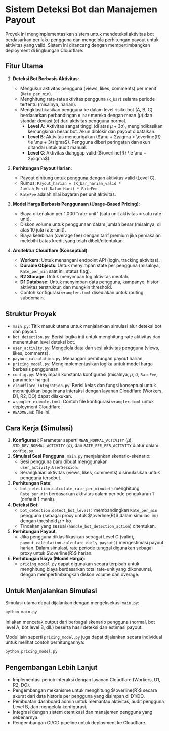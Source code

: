 # Sistem Deteksi Bot dan Manajemen Payout

Proyek ini mengimplementasikan sistem untuk mendeteksi aktivitas bot berdasarkan perilaku pengguna dan mengelola perhitungan payout untuk aktivitas yang valid. Sistem ini dirancang dengan mempertimbangkan deployment di lingkungan Cloudflare.

## Fitur Utama

1.  **Deteksi Bot Berbasis Aktivitas**:
    *   Mengukur aktivitas pengguna (views, likes, comments) per menit (`Rate_per_min`).
    *   Menghitung rata-rata aktivitas pengguna (`R_bar`) selama periode tertentu (misalnya, harian).
    *   Mengklasifikasikan pengguna ke dalam level risiko bot (A, B, C) berdasarkan perbandingan `R_bar` mereka dengan mean ($\mu$) dan standar deviasi ($\sigma$) dari aktivitas pengguna normal.
        *   **Level A**: Aktivitas sangat tinggi (di atas $\mu + 3\sigma$), mengindikasikan kemungkinan besar bot. Akun diblokir dan payout dibatalkan.
        *   **Level B**: Aktivitas mencurigakan ($\mu + 2\sigma < \overline{R} \le \mu + 3\sigma$). Pengguna diberi peringatan dan akun ditandai untuk audit manual.
        *   **Level C**: Aktivitas dianggap valid ($\overline{R} \le \mu + 2\sigma$).

2.  **Perhitungan Payout Harian**:
    *   Payout dihitung untuk pengguna dengan aktivitas valid (Level C).
    *   Rumus: `Payout_harian = (R_bar_harian_valid * Jumlah_Menit_Dalam_Hari) * RateFee`.
    *   `RateFee` adalah nilai bayaran per unit aktivitas.

3.  **Model Harga Berbasis Penggunaan (Usage-Based Pricing)**:
    *   Biaya dikenakan per 1.000 "rate-unit" (satu unit aktivitas = satu rate-unit).
    *   Diskon volume untuk penggunaan dalam jumlah besar (misalnya, di atas 10 juta rate-unit).
    *   Biaya kelebihan (overage fee) dengan tarif premium jika pemakaian melebihi batas kredit yang telah dibeli/ditentukan.

4.  **Arsitektur Cloudflare (Konseptual)**:
    *   **Workers**: Untuk menangani endpoint API (login, tracking aktivitas).
    *   **Durable Objects**: Untuk menyimpan state per pengguna (misalnya, `Rate_per_min` saat ini, status flag).
    *   **R2 Storage**: Untuk menyimpan log aktivitas mentah.
    *   **D1 Database**: Untuk menyimpan data pengguna, kampanye, histori aktivitas terstruktur, dan mungkin threshold.
    *   Contoh konfigurasi `wrangler.toml` disediakan untuk routing subdomain.

## Struktur Proyek

*   `main.py`: Titik masuk utama untuk menjalankan simulasi alur deteksi bot dan payout.
*   `bot_detection.py`: Berisi logika inti untuk menghitung rate aktivitas dan menentukan level deteksi bot.
*   `user_activity.py`: Mengelola data dan sesi aktivitas pengguna (views, likes, comments).
*   `payout_calculation.py`: Menangani perhitungan payout harian.
*   `pricing_model.py`: Mengimplementasikan logika untuk model harga berbasis penggunaan.
*   `config.py`: Menyimpan konstanta konfigurasi (misalnya, $\mu$, $\sigma$, `RateFee`, parameter harga).
*   `cloudflare_integration.py`: Berisi kelas dan fungsi konseptual untuk menunjukkan bagaimana interaksi dengan layanan Cloudflare (Workers, D1, R2, DO) dapat dilakukan.
*   `wrangler_example.toml`: Contoh file konfigurasi `wrangler.toml` untuk deployment Cloudflare.
*   `README.md`: File ini.

## Cara Kerja (Simulasi)

1.  **Konfigurasi**: Parameter seperti `MEAN_NORMAL_ACTIVITY` ($\mu$), `STD_DEV_NORMAL_ACTIVITY` ($\sigma$), dan `RATE_FEE_PER_ACTIVITY` diatur dalam `config.py`.
2.  **Simulasi Sesi Pengguna**: `main.py` menjalankan skenario-skenario:
    *   Sesi pengguna baru dibuat menggunakan `user_activity.UserSession`.
    *   Serangkaian aktivitas (views, likes, comments) disimulasikan untuk pengguna tersebut.
3.  **Perhitungan Rate**:
    *   `bot_detection.calculate_rate_per_minute()` menghitung `Rate_per_min` berdasarkan aktivitas dalam periode pengukuran `T` (default 1 menit).
4.  **Deteksi Bot**:
    *   `bot_detection.detect_bot_level()` membandingkan `Rate_per_min` pengguna (sebagai proxy untuk $\overline{R}$ dalam simulasi ini) dengan threshold $\mu \pm k\sigma$.
    *   Tindakan yang sesuai (`handle_bot_detection_action`) ditentukan.
5.  **Perhitungan Payout**:
    *   Jika pengguna diklasifikasikan sebagai Level C (valid), `payout_calculation.calculate_daily_payout()` mengestimasi payout harian. Dalam simulasi, rate periode tunggal digunakan sebagai proxy untuk $\overline{R}$ harian.
6.  **Perhitungan Biaya (Model Harga)**:
    *   `pricing_model.py` dapat digunakan secara terpisah untuk menghitung biaya berdasarkan total rate-unit yang dikonsumsi, dengan mempertimbangkan diskon volume dan overage.

## Untuk Menjalankan Simulasi

Simulasi utama dapat dijalankan dengan mengeksekusi `main.py`:
```bash
python main.py
```
Ini akan mencetak output dari berbagai skenario pengguna (normal, bot level A, bot level B, dll.) beserta hasil deteksi dan estimasi payout.

Modul lain seperti `pricing_model.py` juga dapat dijalankan secara individual untuk melihat contoh perhitungannya:
```bash
python pricing_model.py
```

## Pengembangan Lebih Lanjut

*   Implementasi penuh interaksi dengan layanan Cloudflare (Workers, D1, R2, DO).
*   Pengembangan mekanisme untuk menghitung $\overline{R}$ secara akurat dari data historis per pengguna yang disimpan di D1/DO.
*   Pembuatan dashboard admin untuk memantau aktivitas, audit pengguna Level B, dan mengelola konfigurasi.
*   Integrasi dengan sistem otentikasi dan manajemen pengguna yang sebenarnya.
*   Pengembangan CI/CD pipeline untuk deployment ke Cloudflare.
```

